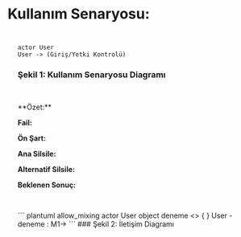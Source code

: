 <div class="title">

# Kullanım Senaryosu: 

</div>

<div style="padding:10px;margin:10px">

``` plantuml
actor User
User -> (Giriş/Yetki Kontrolü)
```

### Şekil 1: Kullanım Senaryosu Diagramı

</div>

<div style="padding:10px;margin:10px">
**Özet:**

**Fail:**

**Ön Şart:**

**Ana Silsile:** 

**Alternatif Silsile:**

**Beklenen Sonuç:**

</div>
<div style="padding:10px;margin:10px">
``` plantuml
allow_mixing
actor User 
object deneme <<user interface>> {
}
User - deneme : M1->
```
### Şekil 2: İletişim Diagramı

</div>

